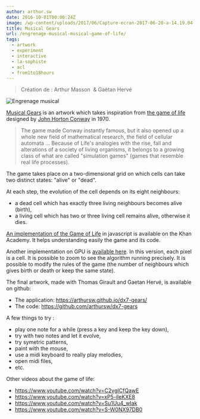 ```yaml
---
author: arthur.sw
date: 2016-10-01T00:00:24Z
image: /wp-content/uploads/2017/06/Capture-ecran-2017-06-20-a-14.19.04-thumb.png
title: Musical Gears
url: /engrenage-musical-musical-game-of-life/
tags:
  - artwork
  - experiment
  - interactive
  - la-sophiste
  - acl
  - from1to18hours
---
```


> Création de : Arthur Masson  & Gaëtan Hervé

![Engrenage musical](/wp-content/uploads/2017/06/Capture-ecran-2017-06-20-a-14.19.04.png)


[Musical Gears](https://arthursw.github.io/dx7-gears/) is an artwork which takes inspiration from [the game of life](https://en.wikipedia.org/wiki/Conway%27s_Game_of_Life) designed by [John Horton Conway](https://en.wikipedia.org/wiki/John_Horton_Conway "John Horton Conway") in 1970.

> The game made Conway instantly famous, but it also opened up a whole new field of mathematical research, the field of cellular automata ... Because of Life's analogies with the rise, fall and alterations of a society of living organisms, it belongs to a growing class of what are called "simulation games" (games that resemble real life processes).

The game takes place on a two-dimensional grid on which cells can take two distinct states: "alive" or "dead".

At each step, the evolution of the cell depends on its eight neighbours:
 - a dead cell which has exactly three living neighbours becomes alive (birth),
 - a living cell which has two or three living cell remains alive, otherwise it dies.

[An implementation of the Game of Life](https://www.khanacademy.org/computer-programming/game-of-life/879123336) in javascript is available on the Khan Academy. It helps understanding easily the game and its code.

Another implementation on GPU is [available here](http://xpl.github.io/expression/). In this version, each pixel is a cell. It is possible to zoom to see the algorithm running precisely. It is possible to modify the rules of the game (the number of neighbours which gives birth or death or keep the same state).

The final artwork, made with Thomas Girault and Gaetan Hervé, is available on github:

  - The application: <https://arthursw.github.io/dx7-gears/>
  - The code: <https://github.com/arthursw/dx7-gears>

A few things to try :
  
  - play one note for a while (press a key and keep the key down),
  - try with two notes and let it evolve,
  - try symetric patterns,
  - paint with the mouse,
  - use a midi keyboard to really play melodies,
  - open midi files,
  - etc.

Other videos about the game of life:
 - https://www.youtube.com/watch?v=C2vgICfQawE
 - https://www.youtube.com/watch?v=xP5-iIeKXE8
 - https://www.youtube.com/watch?v=Su1Uu4_wIak
 - https://www.youtube.com/watch?v=S-W0NX97DB0
